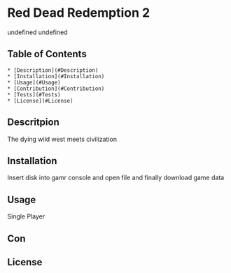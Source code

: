 
  # Red Dead Redemption 2
  undefined
  undefined
  ## Table of Contents
    * [Description](#Description)
    * [Installation](#Installation)
    * [Usage](#Usage)
    * [Contribution](#Contribution)
    * [Tests](#Tests)
    * [License](#License)

  ## Descritpion
  The dying wild west meets civilization

  ## Installation
  Insert disk into gamr console and open file and finally download game data

  ## Usage
  Single Player

  ## Con

  ## License

